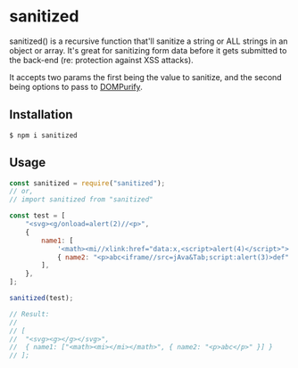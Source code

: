 # sanitized

sanitized() is a recursive function that'll sanitize a string or ALL strings in an object or array. It's great for sanitizing form data before it gets submitted to the back-end (re: protection against XSS attacks).

It accepts two params the first being the value to sanitize, and the second being options to pass to [DOMPurify](https://www.npmjs.com/package/dompurify).

## Installation

```
$ npm i sanitized
```

## Usage

```javascript
const sanitized = require("sanitized");
// or,
// import sanitized from "sanitized"

const test = [
	"<svg><g/onload=alert(2)//<p>",
	{
		name1: [
			'<math><mi//xlink:href="data:x,<script>alert(4)</script>">',
			{ name2: "<p>abc<iframe//src=jAva&Tab;script:alert(3)>def" },
		],
	},
];

sanitized(test);

// Result:
//
// [
//  "<svg><g></g></svg>",
//  { name1: ["<math><mi></mi></math>", { name2: "<p>abc</p>" }] }
// ];
```

